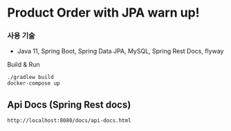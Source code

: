# Product Order with JPA warn up!

### 사용 기술
- Java 11, Spring Boot, Spring Data JPA, MySQL, Spring Rest Docs, flyway

Build & Run
~~~shell
./gradlew build 
docker-compose up
~~~

## Api Docs (Spring Rest docs)

~~~shell
http://localhost:8080/docs/api-docs.html
~~~
